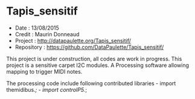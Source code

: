 # Tapis_sensitif

 - Date : 13/08/2015
 - Credit : Maurin Donneaud
 - Project : http://datapaulette.org/Tapis_sensitif/
 - Repository : https://github.com/DataPaulette/Tapis_sensitif/
 
This project is under construction, all codes are work in progress. 
This project is a sensitive carpet I2C modules.
A Processing software allowing mapping to trigger MIDI notes.

The processing code include following contributed libraries
	- import themidibus.*;
	- import controlP5.*;
